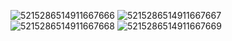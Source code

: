 ![5215286514911667666](https://github.com/user-attachments/assets/fd2de68a-4603-4a21-9ff9-1faac0f363e8)
![5215286514911667667](https://github.com/user-attachments/assets/009adde0-f8cb-481e-bb60-a690ef929b69)
![5215286514911667668](https://github.com/user-attachments/assets/37d80ccd-a4f3-4f5e-8a12-83ecf3410169)
![5215286514911667669](https://github.com/user-attachments/assets/ec80e20e-ed15-4d5a-84ae-7c36e4c4ea0d)
